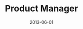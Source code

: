 ---
layout: post
title:  "Product Manager"
date: "2013-06-01"
date_end: "2014-09-01"
tag: Experience
company: Feeling Projects
employment_type: Part-time
excerpt: An IT startup a friend of mine founded. I had a great time in there, and had the pleasure to work with highly motivated and passionate people.
location: Lleida, Spain
---